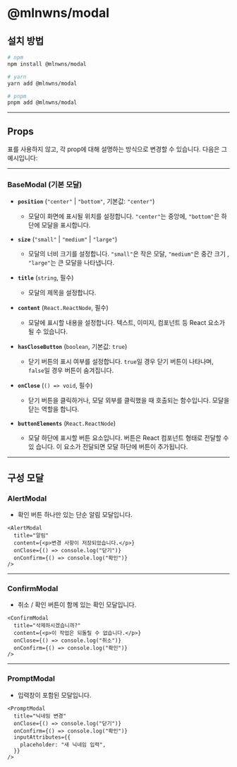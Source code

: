 # @mlnwns/modal

## 설치 방법

```bash
# npm
npm install @mlnwns/modal

# yarn
yarn add @mlnwns/modal

# pnpm
pnpm add @mlnwns/modal
```

---

## Props

표를 사용하지 않고, 각 prop에 대해 설명하는 방식으로 변경할 수 있습니다. 다음은
그 예시입니다:

---

### BaseModal (기본 모달)

- **`position`** (`"center"` | `"bottom"`, 기본값: `"center"`)

  - 모달이 화면에 표시될 위치를 설정합니다. `"center"`는 중앙에, `"bottom"`은 하
    단에 모달을 표시합니다.

- **`size`** (`"small"` | `"medium"` | `"large"`)

  - 모달의 너비 크기를 설정합니다. `"small"`은 작은 모달, `"medium"`은 중간 크기
    , `"large"`는 큰 모달을 나타냅니다.

- **`title`** (`string`, 필수)

  - 모달의 제목을 설정합니다.

- **`content`** (`React.ReactNode`, 필수)

  - 모달에 표시할 내용을 설정합니다. 텍스트, 이미지, 컴포넌트 등 React 요소가 될
    수 있습니다.

- **`hasCloseButton`** (`boolean`, 기본값: `true`)

  - 닫기 버튼의 표시 여부를 설정합니다. `true`일 경우 닫기 버튼이 나타나며,
    `false`일 경우 버튼이 숨겨집니다.

- **`onClose`** (`() => void`, 필수)

  - 닫기 버튼을 클릭하거나, 모달 외부를 클릭했을 때 호출되는 함수입니다. 모달을
    닫는 역할을 합니다.

- **`buttonElements`** (`React.ReactNode`)

  - 모달 하단에 표시할 버튼 요소입니다. 버튼은 React 컴포넌트 형태로 전달할 수있
    습니다. 이 요소가 전달되면 모달 하단에 버튼이 추가됩니다.

---

## 구성 모달

### AlertModal

- 확인 버튼 하나만 있는 단순 알림 모달입니다.

```tsx
<AlertModal
  title="알림"
  content={<p>변경 사항이 저장되었습니다.</p>}
  onClose={() => console.log("닫기")}
  onConfirm={() => console.log("확인")}
/>
```

---

### ConfirmModal

- 취소 / 확인 버튼이 함께 있는 확인 모달입니다.

```tsx
<ConfirmModal
  title="삭제하시겠습니까?"
  content={<p>이 작업은 되돌릴 수 없습니다.</p>}
  onClose={() => console.log("취소")}
  onConfirm={() => console.log("확인")}
/>
```

---

### PromptModal

- 입력창이 포함된 모달입니다.

```tsx
<PromptModal
  title="닉네임 변경"
  onClose={() => console.log("닫기")}
  onConfirm={() => console.log("확인")}
  inputAttributes={{
    placeholder: "새 닉네임 입력",
  }}
/>
```
